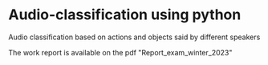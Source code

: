 # Audio-classification using python
Audio classification based on actions and objects said by different speakers

The work report is available on the pdf "Report_exam_winter_2023"
